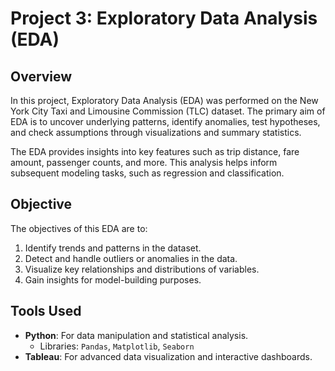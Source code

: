 # Project 3: Exploratory Data Analysis (EDA)

## Overview
In this project, Exploratory Data Analysis (EDA) was performed on the New York City Taxi and Limousine Commission (TLC) dataset. The primary aim of EDA is to uncover underlying patterns, identify anomalies, test hypotheses, and check assumptions through visualizations and summary statistics.

The EDA provides insights into key features such as trip distance, fare amount, passenger counts, and more. This analysis helps inform subsequent modeling tasks, such as regression and classification.

## Objective
The objectives of this EDA are to:
1. Identify trends and patterns in the dataset.
2. Detect and handle outliers or anomalies in the data.
3. Visualize key relationships and distributions of variables.
4. Gain insights for model-building purposes.

## Tools Used
- **Python**: For data manipulation and statistical analysis.
  - Libraries: `Pandas`, `Matplotlib`, `Seaborn`
- **Tableau**: For advanced data visualization and interactive dashboards.

